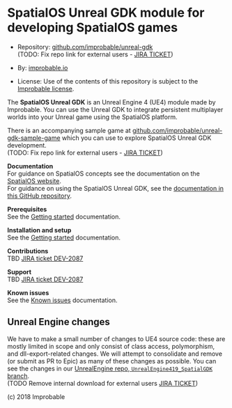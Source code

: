 # SpatialOS Unreal GDK module for developing SpatialOS games

* Repository: [github.com/improbable/unreal-gdk](https://github.com/improbable/unreal-gdk)<br/>
(TODO: Fix repo link for external users - [JIRA TICKET](https://improbableio.atlassian.net/browse/UNR-304))

* By: [improbable.io](https://improbable.io/)

* License: Use of the contents of this repository is subject to the [Improbable license](LICENSE.md).

The **SpatialOS Unreal GDK** is an Unreal Engine 4 (UE4) module made by Improbable. You can use the Unreal GDK to integrate persistent multiplayer worlds into your Unreal game using the SpatialOS platform.

There is an accompanying sample game at [github.com/improbable/unreal-gdk-sample-game](https://github.com/improbable/unreal-gdk-sample-game) which you can use to explore SpatialOS Unreal GDK development. <br/> 
(TODO: Fix repo link for external users - [JIRA TICKET](https://improbableio.atlassian.net/browse/UNR-304))

**Documentation** <br/>
For guidance on SpatialOS concepts see the documentation on the [SpatialOS website](https://docs.improbable.io/reference/13.0/shared/concepts/spatialos). <br/> 
For guidance on using the SpatialOS Unreal GDK, see the [documentation in this GitHub repository](docs/readme.md).

**Prerequisites** <br/> 
See the [Getting started](docs/setup-and-installing.md#prerequisites) documentation.

**Installation and setup** <br/> 
See the [Getting started](docs/setup-and-installing.md) documentation.

**Contributions** <br/>
TBD [JIRA ticket DEV-2087](https://improbableio.atlassian.net/browse/DEV-2087)

**Support** <br/>
TBD [JIRA ticket DEV-2087](https://improbableio.atlassian.net/browse/DEV-2087)

**Known issues** <br/>
 See the [Known issues](docs/known-issues.md) documentation.

## Unreal Engine changes
We have to make a small number of changes to UE4 source code: these are mostly limited in scope and only consist of class access, polymorphism, and dll-export-related changes. We will attempt to consolidate and remove (or submit as PR to Epic) as many of these changes as possible. You can see the changes in our [UnrealEngine repo, `UnrealEngine419_SpatialGDK` branch](https://github.com/improbable/UnrealEngine/tree/UnrealEngine419_SpatialGDK). <br/>  (TODO Remove internal download for external users [JIRA TICKET](https://improbableio.atlassian.net/browse/UNR-304))

(c) 2018 Improbable

